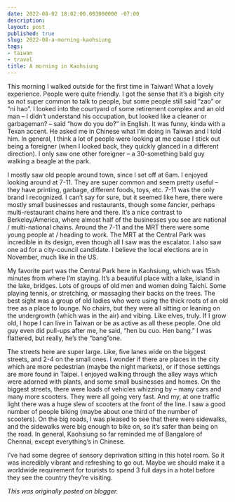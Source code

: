 ```yaml
---
date: 2022-08-02 18:02:00.003000000 -07:00
description:
layout: post
published: true
slug: 2022-08-a-morning-kaohsiung
tags:
- taiwan
- travel
title: A morning in Kaohsiung
---
```

This
morning I walked outside for the first time in Taiwan! What a lovely
experience. People were quite friendly. I got the sense that it’s a bigish city
so not super common to talk to people, but some people still said “zao” or “ni
hao”. I looked into the courtyard of some retirement complex and an old man – I
didn’t understand his occupation, but looked like a cleaner or garbageman? –
said “how do you do?” in English. It was funny, kinda with a Texan accent. He
asked me in Chinese what I’m doing in Taiwan and I told him. In general, I
think a lot of people were looking at me cause I stick out being a foreigner
(when I looked back, they quickly glanced in a different direction). I only saw
one other foreigner – a 30-something bald guy walking a beagle at the park. 

I
mostly saw old people around town, since I set off at 6am. I enjoyed looking
around at 7-11. They are super common and seem pretty useful – they have printing,
garbage, different foods, toys, etc. 7-11 was the only brand I recognized. I
can’t say for sure, but it seemed like here, there were mostly small businesses
and restaurants, though some fancier, perhaps multi-restaurant chains here and
there. It’s a nice contrast to Berkeley/America, where almost half of the
businesses you see are national / multi-national chains. Around the 7-11 and
the MRT there were some young people at / heading to work. The MRT at the Central
Park was incredible in its design, even though all I saw was the escalator. I
also saw one ad for a city-council candidate. I believe the local elections are
in November, much like in the US.

My
favorite part was the Central Park here in Kaohsiung, which was 15ish minutes from
where I’m staying. It’s a beautiful place with a lake, island in the lake,
bridges. Lots of groups of old men and women doing Taichi. Some playing tennis,
or stretching, or massaging their backs on the trees. The best sight was a
group of old ladies who were using the thick roots of an old tree as a place to
lounge. No chairs, but they were all sitting or leaning on the undergrowth
(which was in the air) and vibing. Like elves, truly. If I grow old, I hope I
can live in Taiwan or be as active as all these people. One old guy even did
pull-ups after me, he said, “hen bu cuo. Hen bang.” I was flattered, but really,
he’s the “bang”one. 

The
streets here are super large. Like, five lanes wide on the biggest streets, and
2-4 on the small ones. I wonder if there are places in the city which are more
pedestrian (maybe the night markets), or if those settings are more found in
Taipei. I enjoyed walking through the alley ways which were adorned with plants,
and some small businesses and homes. On the biggest streets, there were loads
of vehicles whizzing by – many cars and many more scooters. They were all going
very fast. And my, at one traffic light there was a huge slew of scooters at
the front of the line. I saw a good number of people biking (maybe about one
third of the number of scooters). On the big roads, I was pleased to see that
there were sidewalks, and the sidewalks were big enough to bike on, so it’s
safer than being on the road. In general, Kaohsiung so far reminded me of Bangalore
of Chennai, except everything’s in Chinese. 

I’ve
had some degree of sensory deprivation sitting in this hotel room. So it was
incredibly vibrant and refreshing to go out. Maybe we should make it a worldwide
requirement for tourists to spend 3 full days in a hotel before they see the
country they’re visiting. 

*This was originally posted on blogger.*
